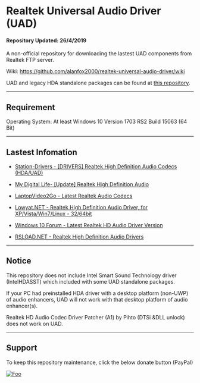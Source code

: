 # Realtek Universal Audio Driver (UAD)

#### Repository Updated: 26/4/2019

A non-official repository for downloading the lastest UAD components from Realtek FTP server.

Wiki: https://github.com/alanfox2000/realtek-universal-audio-driver/wiki

UAD and legacy HDA standalone packages can be found at [this repository](https://github.com/alanfox2000/realtek-hda-release).

---------------------------------------

## Requirement

Operating System: At least Windows 10 Version 1703 RS2 Build 15063 (64 Bit)

---------------------------------------

## Lastest Infomation

* <a href="https://www.station-drivers.com/index.php?option=com_kunena&view=topic&catid=18&id=17&Itemid=858&lang=en">Station-Drivers - [DRIVERS] Realtek High Definition Audio Codecs (HDA/UAD)</a>

* <a href="https://forums.mydigitallife.net/threads/update-realtek-high-definition-audio.72236/">My Digital Life- [Update] Realtek High Definition Audio</a>

* <a href="https://forums.laptopvideo2go.com/topic/24364-latest-realtek-audio-codecs/">LaptopVideo2Go - Latest Realtek Audio Codecs</a>

* <a href="https://forum.lowyat.net/topic/658002">Lowyat.NET - Realtek High Definition Audio Driver, for XP/Vista/Win7/Linux - 32/64bit</a>

* <a href="https://www.tenforums.com/drivers-hardware/5993-latest-realtek-hd-audio-driver-version.html">Windows 10 Forum - Latest Realtek HD Audio Driver Version</a>

* <a href="https://rsload.net/soft/21650-realtek-high-definition-audio-drivers.html">RSLOAD.NET - Realtek High Definition Audio Drivers</a>

---------------------------------------
## Notice

This repository does not include Intel Smart Sound Technology driver (IntelHDASST) which included with some UAD standalone packages.

If your PC had preinstalled HDA driver with a desktop platform (non-UWP) of audio enhancers, UAD will not work with that desktop platform of audio enhancer(s).

Realtek HD Audio Codec Driver Patcher (A1) by Pihto (DTSi &DLL unlock) does not work on UAD.

---------------------------------------
## Support

To keep this repository maintenance, click the below donate button (PayPal)

[![Foo](https://www.paypal.com/en_US/i/btn/btn_donateCC_LG.gif)](https://www.paypal.com/cgi-bin/webscr?cmd=_s-xclick&hosted_button_id=VK8CDPFUMCYPN&source=url)
